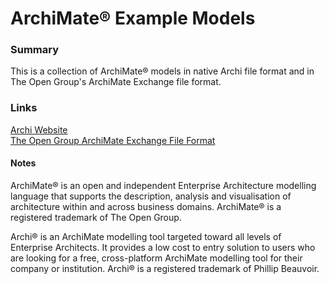 # ArchiMate® Example Models

### Summary

This is a collection of ArchiMate® models in native Archi file format and in The Open Group's ArchiMate Exchange file format.

### Links

[Archi Website](http://www.archimatetool.com)  
[The Open Group ArchiMate Exchange File Format](http://www.opengroup.org/subjectareas/enterprise/archimate/model-exchange-file-format)  

#### Notes
ArchiMate® is an open and independent Enterprise Architecture modelling language that supports the description, analysis and visualisation of architecture within and across business domains. ArchiMate® is a registered trademark of The Open Group.

Archi® is an ArchiMate modelling tool targeted toward all levels of Enterprise Architects. It provides a low cost to entry solution to users who are looking for a free, cross-platform ArchiMate modelling tool for their company or institution. Archi® is a registered trademark of Phillip Beauvoir.
